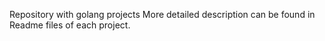 Repository with golang projects
More detailed description can be found in Readme files of each project.
